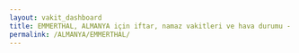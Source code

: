 ```yaml
---
layout: vakit_dashboard
title: EMMERTHAL, ALMANYA için iftar, namaz vakitleri ve hava durumu - ilçe/eyalet seç
permalink: /ALMANYA/EMMERTHAL/
---
```


<script type="text/javascript">
  var GLOBAL_COUNTRY = 'ALMANYA';
  var GLOBAL_CITY = 'EMMERTHAL';
  var GLOBAL_STATE = '';
  var lat = 72;
  var lon = 21;
</script>
